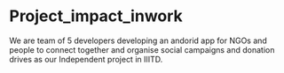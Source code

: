 # Project_impact_inwork

We are team of 5 developers developing an andorid app for NGOs and people to connect together and organise social campaigns and donation drives as our Independent project in IIITD.
